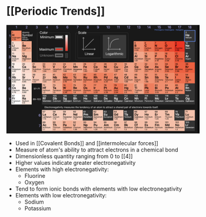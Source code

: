 # [[Periodic Trends]]
![](./Screenshot%202024-09-09%20at%2010.27.16%20AM.png)
- Used in [[Covalent Bonds]] and [[intermolecular forces]]
 - Measure of atom's ability to attract electrons in a chemical bond
 - Dimensionless quantity ranging from 0 to [[4]]
 - Higher values indicate greater electronegativity
- Elements with high electronegativity:
	 - Fluorine
	 - Oxygen
 - Tend to form ionic bonds with elements with low electronegativity
- Elements with low electronegativity:
	 - Sodium
	 - Potassium